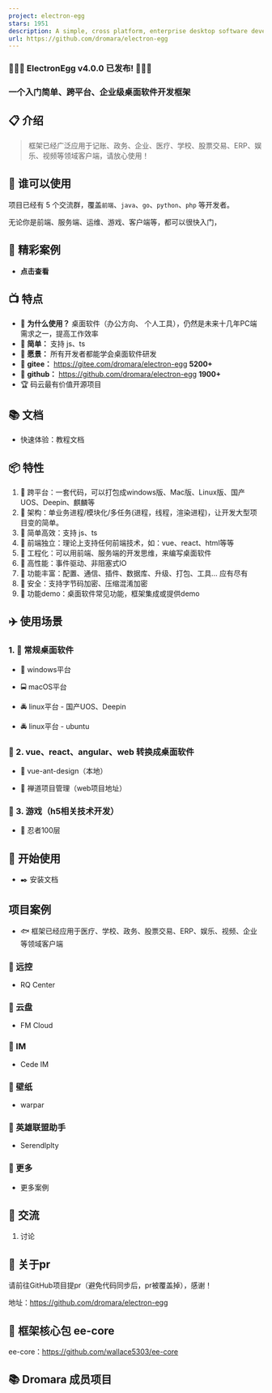 ```yaml
---
project: electron-egg
stars: 1951
description: A simple, cross platform, enterprise desktop software development framework
url: https://github.com/dromara/electron-egg
---
```


### 🎉🎉🎉 ElectronEgg v4.0.0 已发布! 🎉🎉🎉

  

### **一个入门简单、跨平台、企业级桌面软件开发框架**

  

📋 介绍
-----

> 框架已经广泛应用于记账、政务、企业、医疗、学校、股票交易、ERP、娱乐、视频等领域客户端，请放心使用！

👦 谁可以使用
--------

项目已经有 5 个交流群，覆盖`前端`、`java`、`go`、`python`、`php` 等开发者。

无论你是前端、服务端、运维、游戏、客户端等，都可以很快入门，

🐶 精彩案例
-------

-   **点击查看**

📺 特点
-----

-   🍩 **为什么使用？** 桌面软件（办公方向、 个人工具），仍然是未来十几年PC端需求之一，提高工作效率
-   🍉 **简单：** 支持 js、ts
-   🍑 **愿景：** 所有开发者都能学会桌面软件研发
-   🍰 **gitee：** https://gitee.com/dromara/electron-egg **5200+**
-   🍨 **github：** https://github.com/dromara/electron-egg **1900+**
-   🏆 码云最有价值开源项目

📚 文档
-----

-   快速体验：教程文档

📦 特性
-----

1.  🍄 跨平台：一套代码，可以打包成windows版、Mac版、Linux版、国产UOS、Deepin、麒麟等
2.  🌹 架构：单业务进程/模块化/多任务(进程，线程，渲染进程)，让开发大型项目变的简单。
3.  🌱 简单高效：支持 js、ts
4.  🌴 前端独立：理论上支持任何前端技术，如：vue、react、html等等
5.  🍁 工程化：可以用前端、服务端的开发思维，来编写桌面软件
6.  🌷 高性能：事件驱动、非阻塞式IO
7.  🌰 功能丰富：配置、通信、插件、数据库、升级、打包、工具... 应有尽有
8.  💐 安全：支持字节码加密、压缩混淆加密
9.  🌻 功能demo：桌面软件常见功能，框架集成或提供demo

✈️ 使用场景
-------

### 1\. 🚀 常规桌面软件

-   🚖 windows平台
    
-   🚍 macOS平台  
    
-   🚔 linux平台 - 国产UOS、Deepin
    
-   🚔 linux平台 - ubuntu
    

### 🚐 2. vue、react、angular、web 转换成桌面软件

-   🚙 vue-ant-design（本地）
    
-   🚙 禅道项目管理（web项目地址）
    

### 🚂 3. 游戏（h5相关技术开发）

-   🚊 忍者100层
    

📒 开始使用
-------

-   ✒️ 安装文档

项目案例
----

-   🐟 框架已经应用于医疗、学校、政务、股票交易、ERP、娱乐、视频、企业等领域客户端

### 🐸 远控

-   RQ Center

### 🐸 云盘

-   FM Cloud

### 🐸 IM

-   Cede IM

### 🐸 壁纸

-   warpar

### 🐸 英雄联盟助手

-   Serendlplty

### 🐸 更多

-   更多案例

💬 交流
-----

1.  讨论

📌 关于pr
-------

请前往GitHub项目提pr（避免代码同步后，pr被覆盖掉），感谢！

地址：https://github.com/dromara/electron-egg

📔 框架核心包 ee-core
----------------

ee-core：https://github.com/wallace5303/ee-core

📚 Dromara 成员项目
---------------
